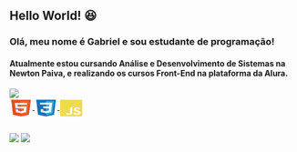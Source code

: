 <h2>Hello World! 😆 </h2> 
<h3> Olá, meu nome é Gabriel e sou estudante de programação! </h3>
<h4> Atualmente estou cursando Análise e Desenvolvimento de Sistemas na Newton Paiva, e realizando os cursos Front-End na plataforma da Alura.</h4>
<div>
  <a href="https://github.com/gabrielmsoares">
  <img height="160em" src="https://github-readme-stats.vercel.app/api?username=gabrielmsoares&show_icons=true&theme=dark&include_all_commits=true&count_private=true"/>
    </div>
 
  <div>
  <img align="center" alt="Rafa-HTML" height="30" width="40" src="https://raw.githubusercontent.com/devicons/devicon/master/icons/html5/html5-original.svg">
  <img align="center" alt="Rafa-CSS" height="30" width="40" src="https://raw.githubusercontent.com/devicons/devicon/master/icons/css3/css3-original.svg">
  <img align="center" alt="Rafa-Js" height="30" width="40" src="https://raw.githubusercontent.com/devicons/devicon/master/icons/javascript/javascript-plain.svg">
  </div>
  
  ##
  <div>
  <a href="https://instagram.com/gabriel.msoares" target="_blank"><img src="https://img.shields.io/badge/-Instagram-%23E4405F?style=for-the-badge&logo=instagram&logoColor=white" target="_blank"></a>
  <a href="https://www.linkedin.com/in/gabriel-soares-38a818214/" target="_blank"><img src="https://img.shields.io/badge/LinkedIn-0077B5?style=for-the-badge&logo=linkedin&logoColor=white" target="_blank"></a>
  </div>
